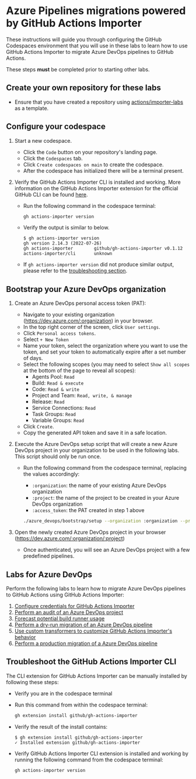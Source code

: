 # Azure Pipelines migrations powered by GitHub Actions Importer

These instructions will guide you through configuring the GitHub Codespaces environment that you will use in these labs to learn how to use GitHub Actions Importer to migrate Azure DevOps pipelines to GitHub Actions.

These steps **must** be completed prior to starting other labs.

## Create your own repository for these labs

- Ensure that you have created a repository using [actions/importer-labs](https://github.com/actions/importer-labs) as a template.

## Configure your codespace

1. Start a new codespace.

    - Click the `Code` button on your repository's landing page.
    - Click the `Codespaces` tab.
    - Click `Create codespaces on main` to create the codespace.
    - After the codespace has initialized there will be a terminal present.

2. Verify the GitHub Actions Importer CLI is installed and working. More information on the GitHub Actions Importer extension for the official GitHub CLI can be found [here](https://github.com/github/gh-actions-importer).

    - Run the following command in the codespace terminal:

      ```bash
      gh actions-importer version
      ```

    - Verify the output is similar to below.

      ```console
      $ gh actions-importer version
      gh version 2.14.3 (2022-07-26)
      gh actions-importer        github/gh-actions-importer v0.1.12
      actions-importer/cli       unknown
      ```

    - If `gh actions-importer version` did not produce similar output, please refer to the [troubleshooting section](#troubleshoot-the-github-actions-importer-cli).

## Bootstrap your Azure DevOps organization

1. Create an Azure DevOps personal access token (PAT):

    - Navigate to your existing organization (<https://dev.azure.com/:organization>) in your browser.
    - In the top right corner of the screen, click `User settings`.
    - Click `Personal access tokens`.
    - Select `+ New Token`
    - Name your token, select the organization where you want to use the token, and set your token to automatically expire after a set number of days.
    - Select the following scopes (you may need to select `Show all scopes` at the bottom of the page to reveal all scopes):
      - Agents Pool: `Read`
      - Build: `Read & execute`
      - Code: `Read & write`
      - Project and Team: `Read, write, & manage`
      - Release: `Read`
      - Service Connections: `Read`
      - Task Groups: `Read`
      - Variable Groups: `Read`
    - Click `Create`.
    - Copy the generated API token and save it in a safe location.

2. Execute the Azure DevOps setup script that will create a new Azure DevOps project in your organization to be used in the following labs. This script should only be run once.

    - Run the following command from the codespace terminal, replacing the values accordingly:
      - `:organization`: the name of your existing Azure DevOps organization
      - `:project`: the name of the project to be created in your Azure DevOps organization
      - `:access_token`: the PAT created in step 1 above

      ```bash
      ./azure_devops/bootstrap/setup --organization :organization --project :project --access-token :access-token
      ```

3. Open the newly created Azure DevOps project in your browser (<https://dev.azure.com/:organization/:project>)

    - Once authenticated, you will see an Azure DevOps project with a few predefined pipelines.

## Labs for Azure DevOps

Perform the following labs to learn how to migrate Azure DevOps pipelines to GitHub Actions using GitHub Actions Importer:

1. [Configure credentials for GitHub Actions Importer](1-configure.md)
2. [Perform an audit of an Azure DevOps project](2-audit.md)
3. [Forecast potential build runner usage](3-forecast.md)
4. [Perform a dry-run migration of an Azure DevOps pipeline](4-dry-run.md)
5. [Use custom transformers to customize GitHub Actions Importer's behavior](5-custom-transformers.md)
6. [Perform a production migration of a Azure DevOps pipeline](6-migrate.md)

## Troubleshoot the GitHub Actions Importer CLI

The CLI extension for GitHub Actions Importer can be manually installed by following these steps:

- Verify you are in the codespace terminal
- Run this command from within the codespace terminal:

  ```bash
  gh extension install github/gh-actions-importer
  ```

- Verify the result of the install contains:

  ```console
  $ gh extension install github/gh-actions-importer
  ✓ Installed extension github/gh-actions-importer
  ```

- Verify GitHub Actions Importer CLI extension is installed and working by running the following command from the codespace terminal:

  ```bash
  gh actions-importer version
  ```
